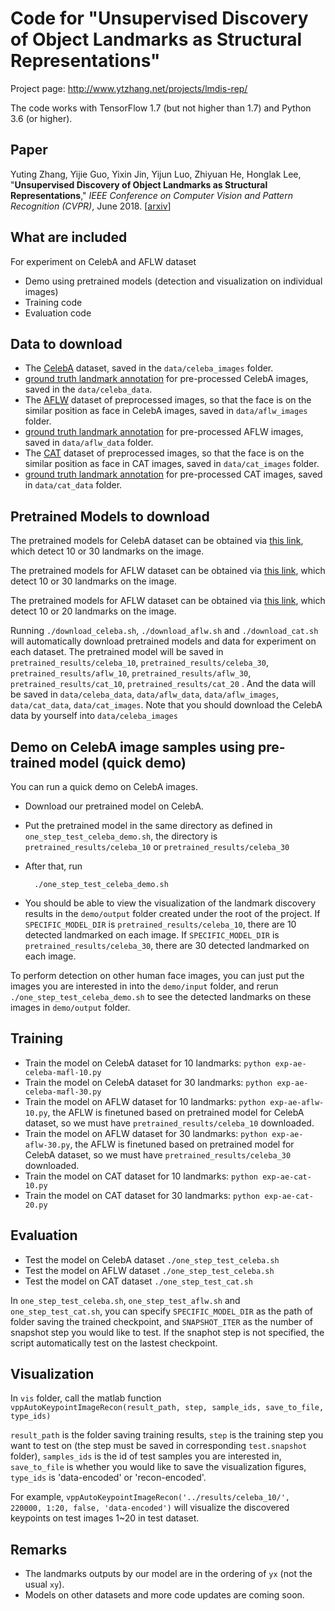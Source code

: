 Code for "Unsupervised Discovery of Object Landmarks as Structural Representations"
=====

Project page: http://www.ytzhang.net/projects/lmdis-rep/

The code works with TensorFlow 1.7 (but not higher than 1.7) and Python 3.6 (or higher).

## Paper

Yuting Zhang, Yijie Guo, Yixin Jin, Yijun Luo, Zhiyuan He, Honglak Lee,
"**Unsupervised Discovery of Object Landmarks as Structural Representations**,"
*IEEE Conference on Computer Vision and Pattern Recognition (CVPR)*, June 2018. [[arxiv](https://arxiv.org/abs/1804.04412)]

## What are included
For experiment on CelebA and AFLW dataset
- Demo using pretrained models (detection and visualization on individual images)
- Training code
- Evaluation code

## Data to download

- The [CelebA](https://drive.google.com/drive/folders/0B7EVK8r0v71pWEZsZE9oNnFzTm8) dataset, saved in the `data/celeba_images` folder.
- [ground truth landmark annotation](http://files.ytzhang.net/lmdis-rep/release-v1/celeba/celeba_data.tar.gz) for pre-processed CelebA images, saved in the `data/celeba_data`.
- The [AFLW](http://files.ytzhang.net/lmdis-rep/release-v1/aflw/aflw_images.tar.gz) dataset of preprocessed images, so that the face is on the similar position as face in CelebA images, saved in `data/aflw_images` folder.
- [ground truth landmark annotation](http://files.ytzhang.net/lmdis-rep/release-v1/aflw/aflw_data.tar.gz) for pre-processed AFLW images, saved in `data/aflw_data` folder.
- The [CAT](http://files.ytzhang.net/lmdis-rep/release-v1/cat/cat_images.tar.gz) dataset of preprocessed images, so that the face is on the similar position as face in CAT images, saved in `data/cat_images` folder.
- [ground truth landmark annotation](http://files.ytzhang.net/lmdis-rep/release-v1/cat/cat_data.tar.gz) for pre-processed CAT images, saved in `data/cat_data` folder.

## Pretrained Models to download

The pretrained models for CelebA dataset can be obtained via [this link](http://files.ytzhang.net/lmdis-rep/release-v1/celeba/celeba_pretrained_results.tar.gz), which detect 10 or 30 landmarks on the image. 

The pretrained models for AFLW dataset can be obtained via [this link](http://files.ytzhang.net/lmdis-rep/release-v1/aflw/aflw_pretrained_results.tar.gz), which detect 10 or 30 landmarks on the image.

The pretrained models for AFLW dataset can be obtained via [this link](http://files.ytzhang.net/lmdis-rep/release-v1/cat/cat_pretrained_results.tar.gz), which detect 10 or 20 landmarks on the image.

Running `./download_celeba.sh`, `./download_aflw.sh` and `./download_cat.sh` will automatically download pretrained models and data for experiment on each dataset. The pretrained model will be saved in `pretrained_results/celeba_10`, `pretrained_results/celeba_30`, `pretrained_results/aflw_10`, `pretrained_results/aflw_30`, `pretrained_results/cat_10`, `pretrained_results/cat_20` . And the data will be saved in `data/celeba_data`, `data/aflw_data`, `data/aflw_images`, `data/cat_data`, `data/cat_images`. Note that you should download the CelebA data by yourself into `data/celeba_images` 

## Demo on CelebA image samples using pre-trained model (quick demo)

You can run a quick demo on CelebA images.

- Download our pretrained model on CelebA.
- Put the pretrained model in the same directory as defined in `one_step_test_celeba_demo.sh`, the directory is `pretrained_results/celeba_10` or `pretrained_results/celeba_30`
- After that, run
	
		./one_step_test_celeba_demo.sh
	
- You should be able to view the visualization of the landmark discovery results in the `demo/output` folder created under the root of the project. If `SPECIFIC_MODEL_DIR` is `pretrained_results/celeba_10`, there are 10 detected landmarked on each image. If `SPECIFIC_MODEL_DIR` is `pretrained_results/celeba_30`, there are 30 detected landmarked on each image. 

To perform detection on other human face images, you can just put the images you are interested in into the `demo/input` folder, and rerun `./one_step_test_celeba_demo.sh` to see the detected landmarks on these images in `demo/output` folder.

## Training 

- Train the model on CelebA dataset for 10 landmarks: `python exp-ae-celeba-mafl-10.py`
- Train the model on CelebA dataset for 30 landmarks: `python exp-ae-celeba-mafl-30.py`
- Train the model on AFLW dataset for 10 landmarks: `python exp-ae-aflw-10.py`, the AFLW is finetuned based on pretrained model for CelebA dataset, so we must have `pretrained_results/celeba_10` downloaded.
- Train the model on AFLW dataset for 30 landmarks: `python exp-ae-aflw-30.py`, the AFLW is finetuned based on pretrained model for CelebA dataset, so we must have `pretrained_results/celeba_30` downloaded.
- Train the model on CAT dataset for 10 landmarks: `python exp-ae-cat-10.py`
- Train the model on CAT dataset for 30 landmarks: `python exp-ae-cat-20.py`

## Evaluation

- Test the model on CelebA dataset `./one_step_test_celeba.sh`
- Test the model on AFLW dataset `./one_step_test_celeba.sh`
- Test the model on CAT dataset `./one_step_test_cat.sh`

In `one_step_test_celeba.sh`, `one_step_test_aflw.sh` and `one_step_test_cat.sh`, you can specify `SPECIFIC_MODEL_DIR` as the path of folder saving the trained checkpoint, and `SNAPSHOT_ITER` as the number of snapshot step you would like to test. If the snaphot step is not specified, the script automatically test on the lastest checkpoint.

## Visualization
In `vis` folder, call the matlab function `vppAutoKeypointImageRecon(result_path, step, sample_ids, save_to_file, type_ids)`

`result_path` is the folder saving training results, `step` is the training step you want to test on (the step must be saved in corresponding `test.snapshot` folder), `samples_ids` is the id of test samples you are interested in, `save_to_file` is whether you would like to save the visualization figures, `type_ids` is 'data-encoded' or 'recon-encoded'.

For example, `vppAutoKeypointImageRecon('../results/celeba_10/', 220000, 1:20, false, 'data-encoded')` will visualize the discovered keypoints on test images 1~20 in test dataset.

## Remarks

- The landmarks outputs by our model are in the ordering of `yx` (not the usual `xy`).
- Models on other datasets and more code updates are coming soon. 
